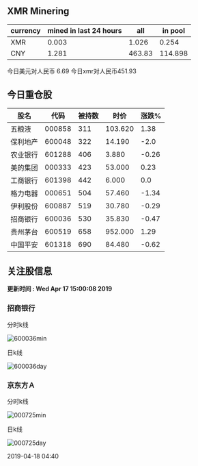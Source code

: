 ## XMR Minering

|currency|mined in last 24 hours|all|in pool|
|---|---|---|---|
|XMR|0.003|1.026|0.254|
|CNY|1.281|463.83|114.898|

今日美元对人民币 6.69	今日xmr对人民币451.93


## 今日重仓股 

|股名|代码|被持数|时价|涨跌%|
|---|---|---|---|---|
|五粮液|000858|311|103.620|1.38|
|保利地产|600048|322|14.190|-2.0|
|农业银行|601288|406|3.880|-0.26|
|美的集团|000333|423|53.000|0.23|
|工商银行|601398|442|6.000|0.0|
|格力电器|000651|504|57.460|-1.34|
|伊利股份|600887|519|30.780|-0.29|
|招商银行|600036|530|35.830|-0.47|
|贵州茅台|600519|658|952.000|1.29|
|中国平安|601318|690|84.480|-0.62|

## 关注股信息
**更新时间 : Wed Apr 17 15:00:08 2019**
### 招商银行 
分时k线

![600036min](http://image.sinajs.cn/newchart/min/n/sh600036.gif)

日k线

![600036day](http://image.sinajs.cn/newchart/daily/n/sh600036.gif)

### 京东方Ａ 
分时k线

![000725min](http://image.sinajs.cn/newchart/min/n/sz000725.gif)

日k线

![000725day](http://image.sinajs.cn/newchart/daily/n/sz000725.gif)

2019-04-18 04:40